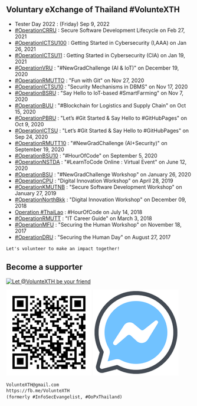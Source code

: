 ## Voluntary eXchange of Thailand #VolunteXTH

+ Tester Day 2022 : (Friday) Sep 9, 2022
+ [#OperationCRRU](OperationCRRU) : Secure Software Development Lifecycle on Feb 27, 2021
+ [#OperationICTSU100](OperationICTSU100) : Getting Started in Cybersecurity (I,AAA) on Jan 26, 2021
+ [#OperationICTSU11](OperationICTSU11) : Getting Started in Cybersecurity (CIA) on Jan 19, 2021
+ [#OperationVRU](OperationVRU) : "#NewGradChallenge (AI & IoT)" on December 19, 2020
+ [#OperationRMUTTO](OperationRMUTTO) : "Fun with Git" on Nov 27, 2020
+ [#OperationICTSU10](OperationICTSU10) : "Security Mechanisms in DBMS" on Nov 17, 2020
+ [#OperationBSRU](OperationBSRU) : "Say Hello to IoT-based #SmartFarming" on Nov 7, 2020
+ [#OperationBUU](OperationBUU) : "#Blockchain for Logistics and Supply Chain" on Oct 15, 2020
+ [#OperationPBRU](OperationPBRU) : "Let’s #Git Started & Say Hello to #GitHubPages" on Oct 9, 2020
+ [#OperationICTSU](OperationICTSU) : "Let’s #Git Started & Say Hello to #GitHubPages" on Sep 24, 2020
+ [#OperationRMUTT10](OperationRMUTT10) : "#NewGradChallenge (AI+Security)" on September 19, 2020
+ [#OperationBSU10](OperationBSU10) : "#HourOfCode" on September 5, 2020
+ [#OperationNSTDA](OperationNSTDA) : "#LearnToCode Online : Virtual Event" on June 12, 2020
+ [#OperationBSU](OperationBSU) : "#NewGradChallenge Workshop" on January 26, 2020
+ [#OperationCPU](OperationCPU) : "Digital Innovation Workshop" on April 28, 2019
+ [#OperationKMUTNB](OperationKMUTNB) : "Secure Software Development Workshop" on January 27, 2019
+ [#OperationNorthBkk](OperationNorthBKK) : "Digital Innovation Workshop" on December 09, 2018 
+ [Operation #ThaiLao](ThaiLao) : #HourOfCode on July 14, 2018
+ [#OperationRMUTT](OperationRMUTT) : "IT Career Guide" on March 3, 2018
+ [#OperationMFU](OperationMFU) : "Securing the Human Workshop" on November 18, 2017 
+ [#OperationDRU](OperationDRU) : "Securing the Human Day" on August 27, 2017

```markdown
Let's volunteer to make an impact together!
```
## Become a supporter

[![](https://scdn.line-apps.com/n/line_add_friends/btn/en.png "Let @VolunteXTH be your friend")](https://line.me/R/ti/p/@voluntex)

[![](/@VolunteXTH.png "Let @VolunteXTH be your friend")](https://line.me/R/ti/p/@voluntex)
[![](/fb-m.png "Talk to us via FB messenger")](https://m.me/VolunteXTH)

```markdown
VolunteXTH@gmail.com
https://fb.me/VolunteXTH
(formerly #InfoSecEvangelist, #OoPxThailand)
```
